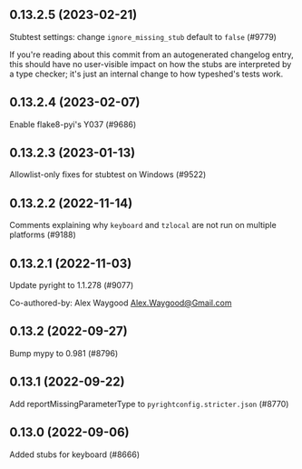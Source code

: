 ## 0.13.2.5 (2023-02-21)

Stubtest settings: change `ignore_missing_stub` default to `false` (#9779)

If you're reading about this commit from an autogenerated changelog entry, this should have no user-visible impact on how the stubs are interpreted by a type checker; it's just an internal change to how typeshed's tests work.

## 0.13.2.4 (2023-02-07)

Enable flake8-pyi's Y037 (#9686)

## 0.13.2.3 (2023-01-13)

Allowlist-only fixes for stubtest on Windows (#9522)

## 0.13.2.2 (2022-11-14)

Comments explaining why `keyboard` and `tzlocal` are not run on multiple platforms (#9188)

## 0.13.2.1 (2022-11-03)

Update pyright to 1.1.278 (#9077)

Co-authored-by: Alex Waygood <Alex.Waygood@Gmail.com>

## 0.13.2 (2022-09-27)

Bump mypy to 0.981 (#8796)

## 0.13.1 (2022-09-22)

Add reportMissingParameterType to `pyrightconfig.stricter.json` (#8770)

## 0.13.0 (2022-09-06)

Added stubs for keyboard (#8666)

